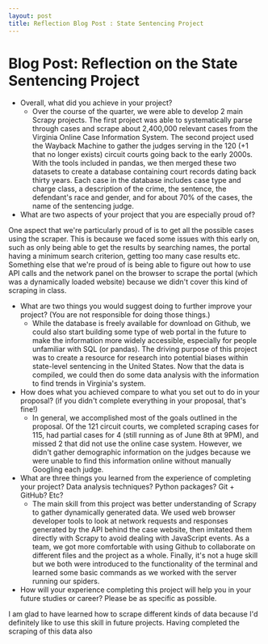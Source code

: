 ```yaml
---
layout: post
title: Reflection Blog Post : State Sentencing Project
---
```


# Blog Post: Reflection on the State Sentencing Project

- Overall, what did you achieve in your project?
  - Over the course of the quarter, we were able to develop 2 main Scrapy projects. The first project was able to systematically parse through cases and scrape about 2,400,000 relevant cases from the Virginia Online Case Information System. The second project used the Wayback Machine to gather the judges serving in the 120 (+1 that no longer exists) circuit courts going back to the early 2000s. With the tools included in pandas, we then merged these two datasets to create a database containing court records dating back thirty years. Each case in the database includes case type and charge class, a description of the crime, the sentence, the defendant's race and gender, and for about 70% of the cases, the name of the sentencing judge.
- What are two aspects of your project that you are especially proud of?

One aspect that we're particularly proud of is to get all the possible cases using the scraper. This is because we faced some issues with this early on, such as only being able to get the results by searching names, the portal having a minimum search criterion, getting too many case results etc. Something else that we're proud of is being able to figure out how to use API calls and the network panel on the browser to scrape the portal (which was a dynamically loaded website) because we didn't cover this kind of scraping in class.

- What are two things you would suggest doing to further improve your project? (You are not responsible for doing those things.)
  - While the database is freely available for download on Github, we could also start building some type of web portal in the future to make the information more widely accessible, especially for people unfamiliar with SQL (or pandas). The driving purpose of this project was to create a resource for research into potential biases within state-level sentencing in the United States. Now that the data is compiled, we could then do some data analysis with the information to find trends in Virginia's system.
- How does what you achieved compare to what you set out to do in your proposal? (if you didn't complete everything in your proposal, that's fine!)
  - In general, we accomplished most of the goals outlined in the proposal. Of the 121 circuit courts, we completed scraping cases for 115, had partial cases for 4 (still running as of June 8th at 9PM), and missed 2 that did not use the online case system. However, we didn't gather demographic information on the judges because we were unable to find this information online without manually Googling each judge.
- What are three things you learned from the experience of completing your project? Data analysis techniques? Python packages? Git + GitHub? Etc?
  - The main skill from this project was better understanding of Scrapy to gather dynamically generated data. We used web browser developer tools to look at network requests and responses generated by the API behind the case website, then imitated them directly with Scrapy to avoid dealing with JavaScript events. As a team, we got more comfortable with using Github to collaborate on different files and the project as a whole. Finally, it's not a huge skill but we both were introduced to the functionality of the terminal and learned some basic commands as we worked with the server running our spiders.
- How will your experience completing this project will help you in your future studies or career? Please be as specific as possible.

I am glad to have learned how to scrape different kinds of data because I'd definitely like to use this skill in future projects. Having completed the scraping of this data also   